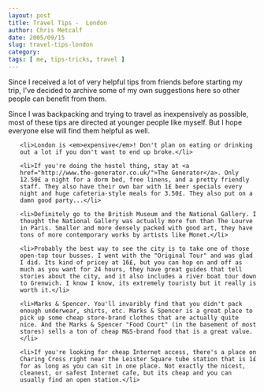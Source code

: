 ```yaml
---
layout: post
title: Travel Tips -  London
author: Chris Metcalf
date: 2005/09/15
slug: travel-tips-london
category: 
tags: [ me, tips-tricks, travel ]
---
```


Since I received a lot of very helpful tips from friends before starting my trip, I've decided to archive some of my own suggestions here so other people can benefit from them.


Since I was backpacking and trying to travel as inexpensively as possible, most of these tips are directed at younger people like myself. But I hope everyone else will find them helpful as well.


<ul>

	<li>London is <em>expensive</em>! Don't plan on eating or drinking out a lot if you don't want to end up broke.</li>

	<li>If you're doing the hostel thing, stay at <a href="http://www.the-generator.co.uk/">The Generator</a>. Only 12.50£ a night for a dorm bed, free linens, and a pretty friendly staff. They also have their own bar with 1£ beer specials every night and huge cafeteria-style meals for 3.50£. They also put on a damn good party...</li>

	<li>Definitely go to the British Museum and the National Gallery. I thought the National Gallery was actually more fun than The Lourve in Paris. Smaller and more densely packed with good art, they have tons of more contemporary works by artists like Monet.</li>

	<li>Probably the best way to see the city is to take one of those open-top tour busses. I went with the "Original Tour" and was glad I did. Its kind of pricey at 16£, but you can hop on and off as much as you want for 24 hours, they have great guides that tell stories about the city, and it also includes a river boat tour down to Grenwich. I know I know, its extremely touristy but it really is worth it.</li>

	<li>Marks & Spencer. You'll invaribly find that you didn't pack enough underwear, shirts, etc. Marks & Spencer is a great place to pick up some cheap store-brand clothes that are actually quite nice. And the Marks & Spencer "Food Court" (in the basement of most stores) sells a ton of cheap M&S-brand food that is a great value.</li>

	<li>If you're looking for cheap Internet access, there's a place on Charing Cross right near the Leister Square tube station that is 1£ for as long as you can sit in one place. Not exactly the nicest, cleanest, or safest Internet cafe, but its cheap and you can usually find an open station.</li>

</ul>

